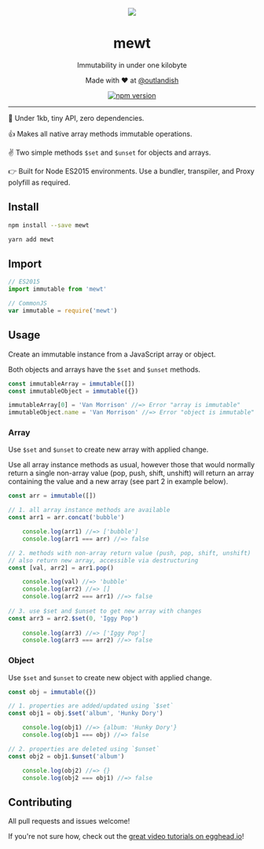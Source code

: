 <p align="center">
  <img src="https://github.com/sdgluck/mewt/blob/master/mewt.png" />
</p>

<p><h1 align="center">mewt</h1></p>

<p align="center">Immutability in under one kilobyte</p>

<p align="center">Made with ❤ at <a href="http://www.twitter.com/outlandish">@outlandish</a></p>
  
<p align="center">
    <a href="http://badge.fury.io/js/mewt"><img alt="npm version" src="https://badge.fury.io/js/mewt.svg" /></a>
</p>

<hr/>

:seedling: Under 1kb, tiny API, zero dependencies.

:+1: Makes all native array methods immutable operations.

:v: Two simple methods `$set` and `$unset` for objects and arrays.

:point_right: Built for Node ES2015 environments. Use a bundler, transpiler, and Proxy polyfill as required.

## Install

```sh
npm install --save mewt
```

```sh
yarn add mewt
```

## Import
 
```js
// ES2015
import immutable from 'mewt'
```

```js
// CommonJS
var immutable = require('mewt')
```

## Usage

Create an immutable instance from a JavaScript array or object.

Both objects and arrays have the `$set` and `$unset` methods.

```js
const immutableArray = immutable([])
const immutableObject = immutable({})

immutableArray[0] = 'Van Morrison' //=> Error "array is immutable"
immutableObject.name = 'Van Morrison' //=> Error "object is immutable"
```

### Array

Use `$set` and `$unset` to create new array with applied change.

Use all array instance methods as usual, however those that would normally return a single 
non-array value (pop, push, shift, unshift) will return an array containing the value and a new array
(see part 2 in example below).

```js
const arr = immutable([])

// 1. all array instance methods are available
const arr1 = arr.concat('bubble')

    console.log(arr1) //=> ['bubble']
    console.log(arr1 === arr) //=> false

// 2. methods with non-array return value (push, pop, shift, unshift)
// also return new array, accessible via destructuring
const [val, arr2] = arr1.pop()

    console.log(val) //=> 'bubble'
    console.log(arr2) //=> []
    console.log(arr2 === arr1) //=> false
    
// 3. use $set and $unset to get new array with changes
const arr3 = arr2.$set(0, 'Iggy Pop')
    
    console.log(arr3) //=> ['Iggy Pop']
    console.log(arr3 === arr2) //=> false
```

### Object

Use `$set` and `$unset` to create new object with applied change.

```js
const obj = immutable({})

// 1. properties are added/updated using `$set`
const obj1 = obj.$set('album', 'Hunky Dory')

    console.log(obj1) //=> {album: 'Hunky Dory'}
    console.log(obj1 === obj) //=> false

// 2. properties are deleted using `$unset`
const obj2 = obj1.$unset('album')

    console.log(obj2) //=> {}
    console.log(obj2 === obj1) //=> false
```

## Contributing

All pull requests and issues welcome!

If you're not sure how, check out the [great video tutorials on egghead.io](http://bit.ly/2aVzthz)!
